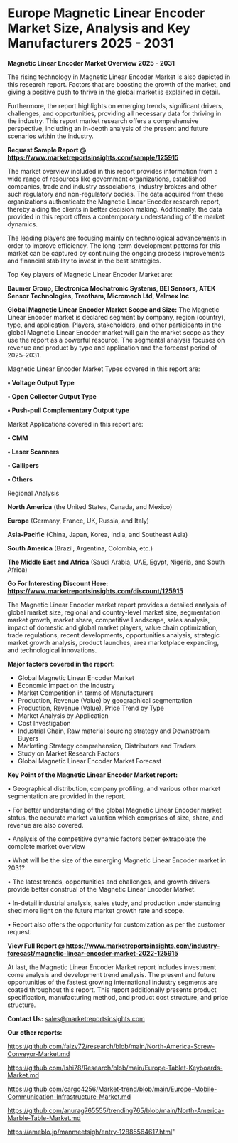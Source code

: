 # Europe Magnetic Linear Encoder Market Size, Analysis and Key Manufacturers 2025 - 2031

<Strong> Magnetic Linear Encoder Market Overview 2025 - 2031</strong>

The rising technology in Magnetic Linear Encoder Market is also depicted in this research report. Factors that are boosting the growth of the market, and giving a positive push to thrive in the global market is explained in detail.

Furthermore, the report highlights on emerging trends, significant drivers, challenges, and opportunities, providing all necessary data for thriving in the industry. This report market research offers a comprehensive perspective, including an in-depth analysis of the present and future scenarios within the industry.

<strong>Request Sample Report @ <a href=https://www.marketreportsinsights.com/sample/125915>https://www.marketreportsinsights.com/sample/125915</a></strong>

The market overview included in this report provides information from a wide range of resources like government organizations, established companies, trade and industry associations, industry brokers and other such regulatory and non-regulatory bodies. The data acquired from these organizations authenticate the Magnetic Linear Encoder research report, thereby aiding the clients in better decision making. Additionally, the data provided in this report offers a contemporary understanding of the market dynamics.

The leading players are focusing mainly on technological advancements in order to improve efficiency. The long-term development patterns for this market can be captured by continuing the ongoing process improvements and financial stability to invest in the best strategies.

Top Key players of Magnetic Linear Encoder Market are:

<strong>Baumer Group, Electronica Mechatronic Systems, BEI Sensors, ATEK Sensor Technologies, Treotham, Micromech Ltd, Velmex Inc</strong>

<strong><b>Global Magnetic Linear Encoder Market Scope and Size:</b></strong>
The Magnetic Linear Encoder market is declared segment by company, region (country), type, and application. Players, stakeholders, and other participants in the global Magnetic Linear Encoder market will gain the market scope as they use the report as a powerful resource. The segmental analysis focuses on revenue and product by type and application and the forecast period of 2025-2031.

Magnetic Linear Encoder Market Types covered in this report are:

<strong>• Voltage Output Type

• Open Collector Output Type

• Push-pull Complementary Output type</strong>

Market Applications covered in this report are:

<strong>• CMM

• Laser Scanners

• Callipers

• Others</strong> 

Regional Analysis

<strong>North America</strong> (the United States, Canada, and Mexico)

<strong>Europe</strong> (Germany, France, UK, Russia, and Italy)

<strong>Asia-Pacific</strong> (China, Japan, Korea, India, and Southeast Asia)

<strong>South America</strong> (Brazil, Argentina, Colombia, etc.)

<strong>The Middle East and Africa</strong> (Saudi Arabia, UAE, Egypt, Nigeria, and South Africa)

<strong>Go For Interesting Discount Here: <a href=https://www.marketreportsinsights.com/discount/125915>https://www.marketreportsinsights.com/discount/125915</a></strong>

The Magnetic Linear Encoder market report provides a detailed analysis of global market size, regional and country-level market size, segmentation market growth, market share, competitive Landscape, sales analysis, impact of domestic and global market players, value chain optimization, trade regulations, recent developments, opportunities analysis, strategic market growth analysis, product launches, area marketplace expanding, and technological innovations.

<strong><b>Major factors covered in the report:</b></strong>
<ul>
  <li>Global Magnetic Linear Encoder Market </li>
  <li>Economic Impact on the Industry</li>
  <li>Market Competition in terms of Manufacturers</li>
  <li>Production, Revenue (Value) by geographical segmentation</li>
  <li>Production, Revenue (Value), Price Trend by Type</li>
  <li>Market Analysis by Application</li>
  <li>Cost Investigation</li>
  <li>Industrial Chain, Raw material sourcing strategy and Downstream Buyers</li>
  <li>Marketing Strategy comprehension, Distributors and Traders</li>
  <li>Study on Market Research Factors</li>
  <li>Global Magnetic Linear Encoder Market Forecast</li>
</ul>

<strong><b>Key Point of the Magnetic Linear Encoder Market report:</b></strong>

• Geographical distribution, company profiling, and various other market segmentation are provided in the report.

• For better understanding of the global Magnetic Linear Encoder market status, the accurate market valuation which comprises of size, share, and revenue are also covered.

• Analysis of the competitive dynamic factors better extrapolate the complete market overview

• What will be the size of the emerging Magnetic Linear Encoder market in 2031?

• The latest trends, opportunities and challenges, and growth drivers provide better construal of the Magnetic Linear Encoder Market.

• In-detail industrial analysis, sales study, and production understanding shed more light on the future market growth rate and scope.

• Report also offers the opportunity for customization as per the customer request.

<strong><b>View Full Report @ <a href=https://www.marketreportsinsights.com/industry-forecast/magnetic-linear-encoder-market-2022-125915>https://www.marketreportsinsights.com/industry-forecast/magnetic-linear-encoder-market-2022-125915</a></b></strong>


At last, the Magnetic Linear Encoder Market report includes investment come analysis and development trend analysis. The present and future opportunities of the fastest growing international industry segments are coated throughout this report. This report additionally presents product specification, manufacturing method, and product cost structure, and price structure.

<strong>Contact Us:</strong>
sales@marketreportsinsights.com

<strong>Our other reports:</strong>

<a href=https://github.com/faizy72/research/blob/main/North-America-Screw-Conveyor-Market.md>https://github.com/faizy72/research/blob/main/North-America-Screw-Conveyor-Market.md</a>

<a href=https://github.com/Ishi78/Research/blob/main/Europe-Tablet-Keyboards-Market.md>https://github.com/Ishi78/Research/blob/main/Europe-Tablet-Keyboards-Market.md</a>

<a href=https://github.com/cargo4256/Market-trend/blob/main/Europe-Mobile-Communication-Infrastructure-Market.md>https://github.com/cargo4256/Market-trend/blob/main/Europe-Mobile-Communication-Infrastructure-Market.md</a>

<a href=https://github.com/anurag765555/trending765/blob/main/North-America-Marble-Table-Market.md>https://github.com/anurag765555/trending765/blob/main/North-America-Marble-Table-Market.md</a>

<a href=https://ameblo.jp/manmeetsigh/entry-12885564617.html>https://ameblo.jp/manmeetsigh/entry-12885564617.html</a>"
